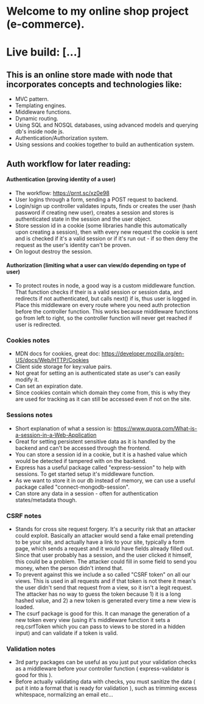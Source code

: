 # Welcome to my online shop project (e-commerce).

# Live build: [...]

## This is an online store made with node that incorporates concepts and technologies like:

- MVC pattern.
- Templating engines.
- Middleware functions.
- Dynamic routing.
- Using SQL and NOSQL databases, using advanced models and querying db's inside node js.
- Authentication/Authorization system.
- Using sessions and cookies together to build an authentication system.

## Auth workflow for later reading:

#### Authentication (proving identity of a user)

- The workflow: <https://prnt.sc/xz0e98>
- User logins through a form, sending a POST request to backend.
- Login/sign up controller validates inputs, finds or creates the user (hash password if creating new user), creates a session and stores is authenticated state in the session and the user object.
- Store session id in a cookie (some libraries handle this automatically upon creating a session), then with every new request the cookie is sent and is checked if it's a valid session or if it's run out - if so then deny the request as the user's identity can't be proven.
- On logout destroy the session.

#### Authorization (limiting what a user can view/do depending on type of user)

- To protect routes in node, a good way is a custom middleware function. That function checks if their is a valid session or session data, and redirects if not authenticated, but calls next() if is, thus user is logged in. Place this middleware on every route where you need auth protection before the controller function. This works because middleware functions go from left to right, so the controller function will never get reached if user is redirected.

### Cookies notes

- MDN docs for cookies, great doc: <https://developer.mozilla.org/en-US/docs/Web/HTTP/Cookies>
- Client side storage for key:value pairs.
- Not great for setting an is authenticated state as user's can easily modify it.
- Can set an expiration date.
- Since cookies contain which domain they come from, this is why they are used for tracking as it can still be accessed even if not on the site.

### Sessions notes

- Short explanation of what a session is: <https://www.quora.com/What-is-a-session-in-a-Web-Application>
- Great for setting persistent sensitive data as it is handled by the backend and can't be accessed through the frontend.
- You can store a session id in a cookie, but it is a hashed value which would be detected if tampered with on the backend.
- Express has a useful package called "express-session" to help with sessions. To get started setup it's middleware function.
- As we want to store it in our db instead of memory, we can use a useful package called "connect-mongodb-session".
- Can store any data in a session - often for authentication states/metadata though.

### CSRF notes

- Stands for cross site request forgery. It's a security risk that an attacker could exploit. Basically an attacker would send a fake email pretending to be your site, and actually have a link to your site, typically a form page, which sends a request and it would have fields already filled out. Since that user probably has a session, and the user clicked it himself, this could be a problem. The attacker could fill in some field to send you money, when the person didn't intend that.
- To prevent against this we include a so called "CSRF token" on all our views. This is used in all requests and if that token is not there it mean's the user didn't send that request from a view, so it isn't a legit request. The attacker has no way to guess the token because 1) it is a long hashed value, and 2) a new token is generated every time a new view is loaded.
- The csurf package is good for this. It can manage the generation of a new token every view (using it's middleware function it sets a req.csrfToken which you can pass to views to be stored in a hidden input) and can validate if a token is valid.

### Validation notes

- 3rd party packages can be useful as you just put your validation checks as a middleware before your controller function ( express-validator is good for this ).
- Before actually validating data with checks, you must sanitize the data ( put it into a format that is ready for validation ), such as trimming excess whitespace, normalizing an email etc...
